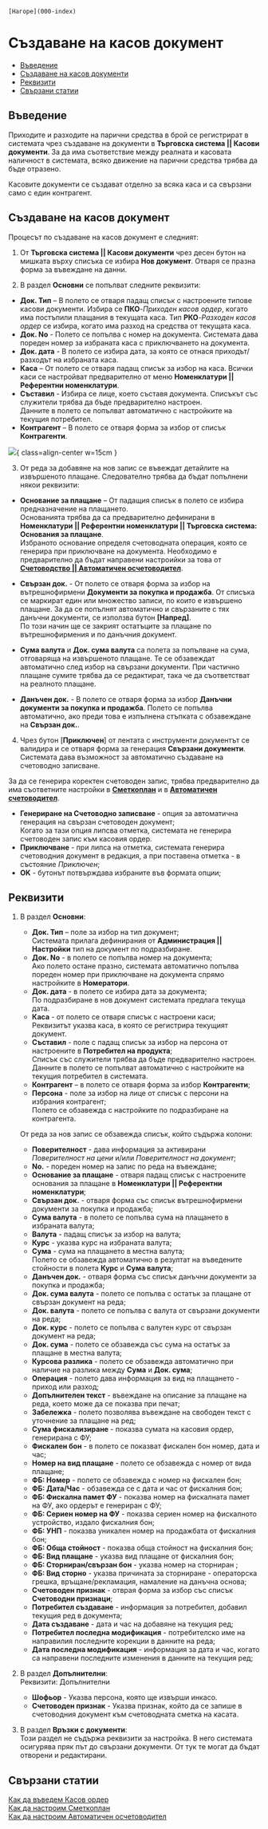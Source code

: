 ```{only} html
[Нагоре](000-index)
```

# **Създаване на касов документ**

- [Въведение](#въведение)  
- [Създаване на касов документи](#създаване-на-касов-документ)  
- [Реквизити](#реквизити)  
- [Свързани статии](#свързани-статии)  

## **Въведение**

Приходите и разходите на парични средства в брой се регистрират в системата чрез създаване на документи в **Търговска система || Касови документи**. За да има съответствие между реалната и касовата наличност в системата, всяко движение на парични средства трябва да бъде отразено.  

Касовите документи се създават отделно за всяка каса и са свързани само с един контрагент.  

## **Създаване на касов документ**

Процесът по създаване на касов документ е следният:

1) От **Търговска система || Касови документи** чрез десен бутон на мишката върху списъка се избира **Нов документ**. Отваря се празна форма за въвеждане на данни.   

2)  В раздел **Основни** се попълват следните реквизити:  

- **Док. Тип** – В полето се отваря падащ списък с настроените типове касови документи. Избира се **ПКО**-*Приходен касов ордер*, когато има постъпили плащания в текущата каса. Тип **РКО**-*Разходен касов ордер* се избира, когато има разход на средства от текущата каса.  
- **Док. No** - Полето се попълва с номер на документа. Системата дава пореден номер за избраната каса с приключването на документа.    
- **Док. дата** - В полето се избира дата, за която се отнася приходът/разходът на избраната каса.  
- **Каса** – От полето се отваря падащ списък за избор на каса. Всички каси се настройват предварително от меню **Номенклатури || Референтни номенклатури**.  
- **Съставил** - Избира се лице, което съставя документа. Списъкът със служители трябва да бъде предварително настроен.  
Данните в полето се попълват автоматично с настройките на текущия потребител.  
- **Контрагент** – В полето се отваря форма за избор от списък **Контрагенти**.  

![](901-cashdesk1.png){ class=align-center w=15cm }

3) От реда за добавяне на нов запис се въвеждат детайлите на извършеното плащане. Следователно трябва да бъдат попълнени някои реквизити:  

- **Основание за плащане** – От падащия списък в полето се избира предназначение на плащането.  
Основанията трябва да са предварително дефинирани в **Номенклатури || Референтни номенклатури || Търговска система: Основания за плащане**.  
Избраното основание определя счетоводната операция, която се генерира при приключване на документа. Необходимо е предварително да бъдат направени настроийки за това от [**Счетоводство || Автоматичен осчетоводител**](https://docs.unicontsoft.com/guide/erp/001-ref/002-accounting/003-acc-wizard.html).  

- **Свързан док.** - От полето се отваря форма за избор на вътрешнофирмени **Документи за покупка и продажба**. От списъка се маркират един или множество записи, по които е извършено плащане. За да се попълнят автоматично и свързаните с тях данъчни документи, се използва бутон **[Напред]**.  
По този начин ще се закрият остатъците за плащане по вътрешнофирмения и по данъчния документ.   

- **Сума валута** и **Док. сума валута** са полета за попълване на сума, отговаряща на извършеното плащане. Те се обзавеждат автоматично след избор на свързани документи. При частично плащане сумите трябва да се редактират, така че да съответстват на реалното плащане.  

- **Данъчен док.** - В полето се отваря форма за избор **Данъчни документи за покупка и продажба**. Полето се попълва автоматично, ако преди това е изпълнена стъпката с обзавеждане на **Свързан док.**.  

4) Чрез бутон [**Приключен**] от лентата с инструменти документът се валидира и се отваря форма за генерация **Свързани документи**. Системата дава възможност за автоматично създаване на счетоводно записване.  

За да се генерира коректен счетоводен запис, трябва предварително да има съответните настройки в [**Сметкоплан**](https://docs.unicontsoft.com/guide/erp/001-ref/002-accounting/002-chart-of-acc.html) и в [**Автоматичен счетоводител**](https://docs.unicontsoft.com/guide/erp/001-ref/002-accounting/003-acc-wizard.html).  

   - **Генериране на Счетоводно записване** - опция за автоматична генерация на свързан счетоводен документ;  
   Когато за тази опция липсва отметка, системата не генерира счетоводен запис към касовия ордер.  
   - **Приключване** - при липса на отметка, системата генерира счетоводния документ в редакция, а при поставена отметка - в състояние *Приключен*;  
   - **OK** - бутонът потвърждава избраните във формата опции;    

## **Реквизити**

1) В раздел **Основни**:  
   - **Док. Тип** – поле за избор на тип документ;  
   Системата прилага дефинирания от **Администрация || Настройки** тип на документ по подразбиране.   
   - **Док. No** - в полето се попълва номер на документа;  
   Ако полето остане празно, системата автоматично попълва пореден номер при приключване на документа спрямо настройките в **Номератори**.  
   - **Док. дата** - в полето се избира дата за документа;  
   По подразбиране в нов документ системата предлага текуща дата.   
   - **Каса** - от полето се отваря списък с настроени каси;  
   Реквизитът указва каса, в която се регистрира текущият документ.  
   - **Съставил** - поле с падащ списък за избор на персона от настроените в **Потребител на продукта**;  
   Списък със служители трябва да бъде предварително настроен.    
   Данните в полето се попълват автоматично с настройките на текущия потребител в системата.  
   - **Контрагент** – в полето се отваря форма за избор **Контрагенти**;   
   - **Персона** - поле за избор на лице от списък с персони на избрания контрагент;  
   Полето се обзавежда с настройките по подразбиране на контрагента.  

   От реда за нов запис се обзавежда списък, който съдържа колони:  
   - **Поверителност** - дава информация за активирани *Поверителност на цени* и/или *Поверителност на документ*;  
   - **No.** - пореден номер на запис по реда на въвеждане;  
   - **Основание за плащане** - отваря падащ списък с настроените основания за плащане в **Номенклатури || Референтни номенклатури**;  
   - **Свързан док.** - отваря форма със списък вътрешнофирмени документи за покупка и продажба;  
   - **Сума валута** - в полето се попълва сума на плащането в избраната валута;  
   - **Валута** - падащ списък за избор на валута;    
   - **Курс** - указва курс на избраната валута;  
   - **Сума** - сума на плащането в местна валута;  
   Полето се обзавежда автоматично в резултат на въведените стойности в полета **Курс** и **Сума валута**;  
   - **Данъчен док.** - отваря форма със списък данъчни документи за покупка и продажба;  
   - **Док. сума валута** - полето се попълва с остатък за плащане от свързан документ на реда;  
   - **Док. валута** - полето се попълва с валута от свързани документи на реда;  
   - **Док. курс** - полето се попълва с валутен курс от свързан документ на реда;  
   - **Док. сума** - полето се обзавежда със сума на остатък за плащане в местна валута;  
   - **Курсова разлика** - полето се обзавежда автоматично при наличие на разлика между **Сума** и **Док. сума**;  
   - **Операция** - полето дава информация за вид на плащането - приход или разход;  
   - **Допълнителен текст** - въвеждане на описание за плащане на реда, което може да се показва при печат;  
   - **Забележка** - полето позволява въвеждане на свободен текст с уточнение за плащане на ред;  
   - **Сума фискализиране** - показва сумата на касовия ордер, генерирана с ФУ;  
   - **Фискален бон** - в полето се показват фискален бон номер, дата и час;  
   - **Номер на вид плащане** - полето се обзавежда с номер от вида плащане;  
   - **ФБ: Номер** - полето се обзавежда с номер на фискален бон;  
   - **ФБ: Дата/Час** - обзавежда се с дата и час от фискалния бон;  
   - **ФБ: Фискална памет ФУ** - показва номер на фискалната памет на ФУ, ако ордерът е генериран с ФУ;  
   - **ФБ: Сериен номер на ФУ** - показва сериен номер на фискалното устройство, издало фискалния бон;  
   - **ФБ: УНП** - показва уникален номер на продажбата от фискалния бон;  
   - **ФБ: Обща стойност** - показва обща стойност на фискалния бон;  
   - **ФБ: Вид плащане** - указва вид плащане от фискалния бон;  
   - **ФБ: Сторниран/свързан бон** - указва номер на сторниран ;  
   - **ФБ: Вид сторно** - указва причината за сторниране - операторска грешка, връщане/рекламация, намаление на данъчна основа;  
   - **Счетоводен признак** - отврая форма за избор със списък **Счетоводни признаци**;  
   - **Потребител създаване** - информация за потребител, добавил текущия ред в документа;  
   - **Дата създаване** - дата и час на добавяне на текущия ред;  
   - **Потребител последна модификация** - потребителско име на направилия последните корекции в данните на реда;  
   - **Дата последна модификация** - информация за дата и час, когато са направени последните изменения в данните на текущия ред;  

2) В раздел **Допълнителни**:  
   Реквизити: Допълнителни  
   - **Шофьор** - Указва персона, която ще извърши инкасо.  
   - **Счетоводен признак** - Указва признак, който да се запише в счетоводния документ към счетоводната сметка на касата.  

3) В раздел **Връзки с документи**:  
   Този раздел не съдържа реквизити за настройка. В него системата осигурява пряк път до свързани документи. От тук те могат да бъдат отворени и редактирани.  

## **Свързани статии**

[Как да въведем Касов ордер](https://www.unicontsoft.com/cms/node/57)  
[Как да настроим Сметкоплан](../../../001-ref/002-accounting/002-chart-of-acc.md)  
[Как да настроим Автоматичен осчетоводител](../../../001-ref/002-accounting/003-acc-wizard.md)
